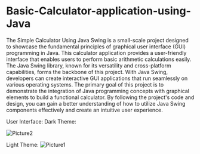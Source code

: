 # Basic-Calculator-application-using-Java

The Simple Calculator Using Java Swing is a small-scale project designed to showcase the fundamental principles of graphical user interface (GUI) programming in Java. This calculator application provides a user-friendly interface that enables users to perform basic arithmetic calculations easily.
The Java Swing library, known for its versatility and cross-platform capabilities, forms the backbone of this project. With Java Swing, developers can create interactive GUI applications that run seamlessly on various operating systems.
The primary goal of this project is to demonstrate the integration of Java programming concepts with graphical elements to build a functional calculator. By following the project's code and design, you can gain a better understanding of how to utilize Java Swing components effectively and create an intuitive user experience.

User Interface: 
Dark Theme: 

 ![Picture2](https://github.com/ankandas-git/Basic-Calculator-application-using-Java/assets/113364356/c583746d-9464-4a8d-95eb-2302b81916c3)
 
Light Theme:
![Picture1](https://github.com/ankandas-git/Basic-Calculator-application-using-Java/assets/113364356/4240a388-8a93-4636-a443-5e516a8183ea)
